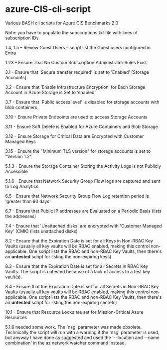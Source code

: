 # azure-CIS-cli-script
Various BASH cli scripts for Azure CIS Benchmarks 2.0

Note: you have to populate the subscriptions.txt file with lines of subscription IDs. 

1.4, 1.5 – Review Guest Users – script list the Guest users configured in Entra

1.23 – Ensure That No Custom Subscription Administrator Roles Exist

3.1 - Ensure that 'Secure transfer required' is set to 'Enabled' [Storage Accounts]

3.2 - Ensure that ‘Enable Infrastructure Encryption’ for Each Storage Account in Azure Storage is Set to ‘enabled’

3.7 - Ensure that 'Public access level' is disabled for storage accounts with blob containers

3.10 - Ensure Private Endpoints are used to access Storage Accounts

3.11 - Ensure Soft Delete is Enabled for Azure Containers and Blob Storage

3.12 - Ensure Storage for Critical Data are Encrypted with Customer Managed Keys

3.15 - Ensure the "Minimum TLS version" for storage accounts is set to "Version 1.2"

5.1.3 - Ensure the Storage Container Storing the Activity Logs is not Publicly Accessible

5.1.6 - Ensure that Network Security Group Flow logs are captured and sent to Log Analytics

6.5 - Ensure that Network Security Group Flow Log retention period is 'greater than 90 days'

6.7 - Ensure that Public IP addresses are Evaluated on a Periodic Basis (lists the addresses)

7.4 - Ensure that 'Unattached disks' are encrypted with 'Customer Managed Key' (CMK) (lists unattached disks)

8.2 - Ensure that the Expiration Date is set for all Keys in Non-RBAC Key Vaults (usually all key vaults will be RBAC enabled, 
making this control non-applicable. One script lists the RBAC and non-RBAC Key Vaults, then there's an **untested** script
for listing the non-expiring keys)

8.3 - Ensure that the Expiration Date is set for all Secrets in RBAC Key Vaults. The script is untested because of a lack of access
to a test key vault(s).

8.4 - Ensure that the Expiration Date is set for all Secrets in Non-RBAC Key Vaults (usually all key vaults will be RBAC enabled, 
making this control non-applicable. One script lists the RBAC and non-RBAC Key Vaults, then there's an **untested** script
for listing the non-expiring secrets)

10.1 - Ensure that Resource Locks are set for Mission-Critical Azure Resources



5.1.6 needed some work. The 'nsg' parameter was made obsolete. Technically the script will run with a warning if the 'nsg' parameter is used, but anyway I have done as suggested and used the '--location and --name combination' in the az network watcher command instead. 
